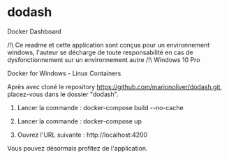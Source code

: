 # dodash
Docker Dashboard

/!\ Ce readme et cette application sont conçus pour un environnement windows, l'auteur se décharge de toute responsabilité en cas de dysfonctionnement sur un environnement autre /!\\
Windows 10 Pro 

Docker for Windows - Linux Containers

Après avec cloné le repository https://github.com/marionoliver/dodash.git, placez-vous dans le dossier "dodash".

1. Lancer la commande : docker-compose build --no-cache

2. Lancer la commande : docker-compose up

3. Ouvrez l'URL suivante : http://localhost:4200

Vous pouvez désormais profitez de l'application. 

